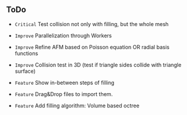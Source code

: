 ## ToDo

* `Critical` Test collision not only with filling, but the whole mesh

* `Improve` Parallelization through Workers
* `Improve` Refine AFM based on Poisson equation OR radial basis functions
* `Improve` Collision test in 3D (test if triangle sides collide with triangle surface)

* `Feature` Show in-between steps of filling
* `Feature` Drag&Drop files to import them.
* `Feature` Add filling algorithm: Volume based octree

